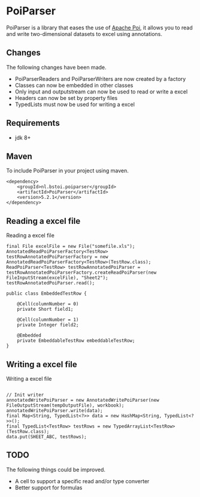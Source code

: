 PoiParser
=========

PoiParser is a library that eases the use of [Apache Poi](http://poi.apache.org/), it allows you to read and write
two-dimensional datasets to excel using annotations.

Changes
-------

The following changes have been made.

* PoiParserReaders and PoiParserWriters are now created by a factory
* Classes can now be embedded in other classes
* Only input and outputstream can now be used to read or write a excel
* Headers can now be set by property files
* TypedLists must now be used for writing a excel

Requirements
------------

- jdk 8+

Maven
-----

To include PoiParser in your project using maven.

```
<dependency>
    <groupId>nl.bstoi.poiparser</groupId>
    <artifactId>PoiParser</artifactId>
    <version>5.2.1</version>
</dependency>
```


Reading a excel file
--------------------

Reading a excel file

```
final File excelFile = new File("somefile.xls");
AnnotatedReadPoiParserFactory<TestRow> testRowAnnotatedPoiParserFactory = new AnnotatedReadPoiParserFactory<TestRow>(TestRow.class);
ReadPoiParser<TestRow> testRowAnnotatedPoiParser = testRowAnnotatedPoiParserFactory.createReadPoiParser(new FileInputStream(excelFile), "Sheet2");
testRowAnnotatedPoiParser.read();

public class EmbeddedTestRow {

    @Cell(columnNumber = 0)
    private Short field1;

    @Cell(columnNumber = 1)
    private Integer field2;

    @Embedded
    private EmbeddableTestRow embeddableTestRow;
}

```

Writing a excel file
--------------------

Writing a excel file

```

// Init writer
annotatedWritePoiParser = new AnnotatedWritePoiParser(new FileOutputStream(tempOutputFile), workbook);
annotatedWritePoiParser.write(data);
final Map<String, TypedList<?>> data = new HashMap<String, TypedList<?>>();
final TypedList<TestRow> testRows = new TypedArrayList<TestRow>(TestRow.class);
data.put(SHEET_ABC, testRows);

```


TODO
----

The following things could be improved.

- A cell to support a specific read and/or type converter
- Better support for formulas

